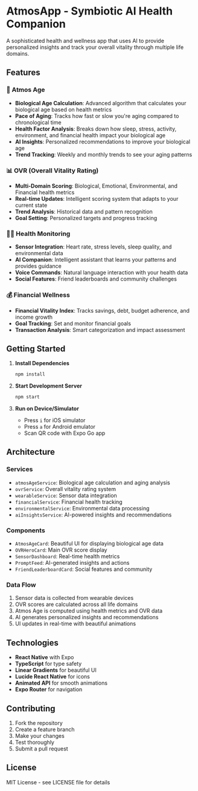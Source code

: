 # AtmosApp - Symbiotic AI Health Companion

A sophisticated health and wellness app that uses AI to provide personalized insights and track your overall vitality through multiple life domains.

## Features

### 🌟 Atmos Age
- **Biological Age Calculation**: Advanced algorithm that calculates your biological age based on health metrics
- **Pace of Aging**: Tracks how fast or slow you're aging compared to chronological time
- **Health Factor Analysis**: Breaks down how sleep, stress, activity, environment, and financial health impact your biological age
- **AI Insights**: Personalized recommendations to improve your biological age
- **Trend Tracking**: Weekly and monthly trends to see your aging patterns

### 📊 OVR (Overall Vitality Rating)
- **Multi-Domain Scoring**: Biological, Emotional, Environmental, and Financial health metrics
- **Real-time Updates**: Intelligent scoring system that adapts to your current state
- **Trend Analysis**: Historical data and pattern recognition
- **Goal Setting**: Personalized targets and progress tracking

### 🏃‍♂️ Health Monitoring
- **Sensor Integration**: Heart rate, stress levels, sleep quality, and environmental data
- **AI Companion**: Intelligent assistant that learns your patterns and provides guidance
- **Voice Commands**: Natural language interaction with your health data
- **Social Features**: Friend leaderboards and community challenges

### 💰 Financial Wellness
- **Financial Vitality Index**: Tracks savings, debt, budget adherence, and income growth
- **Goal Tracking**: Set and monitor financial goals
- **Transaction Analysis**: Smart categorization and impact assessment

## Getting Started

1. **Install Dependencies**
   ```bash
   npm install
   ```

2. **Start Development Server**
   ```bash
   npm start
   ```

3. **Run on Device/Simulator**
   - Press `i` for iOS simulator
   - Press `a` for Android emulator
   - Scan QR code with Expo Go app

## Architecture

### Services
- `atmosAgeService`: Biological age calculation and aging analysis
- `ovrService`: Overall vitality rating system
- `wearableService`: Sensor data integration
- `financialService`: Financial health tracking
- `environmentalService`: Environmental data processing
- `aiInsightsService`: AI-powered insights and recommendations

### Components
- `AtmosAgeCard`: Beautiful UI for displaying biological age data
- `OVRHeroCard`: Main OVR score display
- `SensorDashboard`: Real-time health metrics
- `PromptFeed`: AI-generated insights and actions
- `FriendLeaderboardCard`: Social features and community

### Data Flow
1. Sensor data is collected from wearable devices
2. OVR scores are calculated across all life domains
3. Atmos Age is computed using health metrics and OVR data
4. AI generates personalized insights and recommendations
5. UI updates in real-time with beautiful animations

## Technologies

- **React Native** with Expo
- **TypeScript** for type safety
- **Linear Gradients** for beautiful UI
- **Lucide React Native** for icons
- **Animated API** for smooth animations
- **Expo Router** for navigation

## Contributing

1. Fork the repository
2. Create a feature branch
3. Make your changes
4. Test thoroughly
5. Submit a pull request

## License

MIT License - see LICENSE file for details
